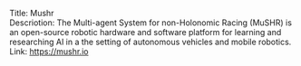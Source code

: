 Title: Mushr<br>
Descriotion: The Multi-agent System for non-Holonomic Racing (MuSHR) is an open-source robotic hardware and software platform for learning and researching AI in a the setting of autonomous vehicles and mobile robotics.<br>
Link: https://mushr.io
